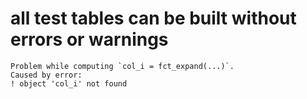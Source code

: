 # all test tables can be built without errors or warnings

    Problem while computing `col_i = fct_expand(...)`.
    Caused by error:
    ! object 'col_i' not found

